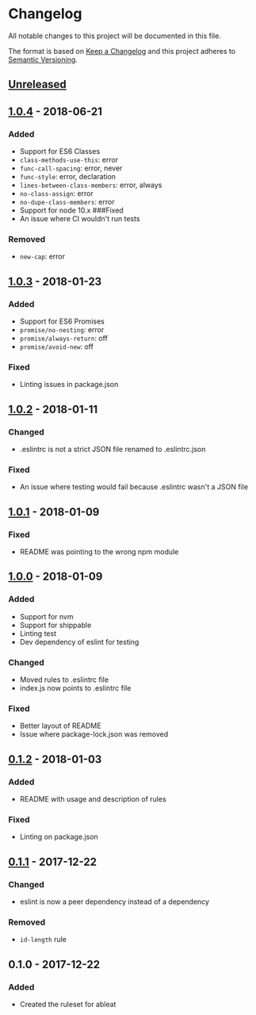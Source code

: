 # Changelog

All notable changes to this project will be documented in this file.

The format is based on [Keep a Changelog](http://keepachangelog.com/en/1.0.0/)
and this project adheres to [Semantic Versioning](http://semver.org/spec/v2.0.0.html).

## [Unreleased]

## [1.0.4] - 2018-06-21
### Added
- Support for ES6 Classes
- `class-methods-use-this`: error
- `func-call-spacing`: error, never
- `func-style`: error, declaration
- `lines-between-class-members`: error, always
- `no-class-assign`: error
- `no-dupe-class-members`: error
- Support for node 10.x
###Fixed
- An issue where CI wouldn't run tests
### Removed
- `new-cap`: error

## [1.0.3] - 2018-01-23
### Added
- Support for ES6 Promises
- `promise/no-nesting`: error
- `promise/always-return`: off
- `promise/avoid-new`: off
### Fixed
- Linting issues in package.json

## [1.0.2] - 2018-01-11
### Changed
- .eslintrc is not a strict JSON file renamed to .eslintrc.json
### Fixed
- An issue where testing would fail because .eslintrc wasn't a JSON file

## [1.0.1] - 2018-01-09
### Fixed
- README was pointing to the wrong npm module

## [1.0.0] - 2018-01-09
### Added
- Support for nvm
- Support for shippable
- Linting test
- Dev dependency of eslint for testing
### Changed
- Moved rules to .eslintrc file
- index.js now points to .eslintrc file
### Fixed
- Better layout of README
- Issue where package-lock.json was removed

## [0.1.2] - 2018-01-03
### Added
- README with usage and description of rules
### Fixed
- Linting on package.json

## [0.1.1] - 2017-12-22
### Changed
- eslint is now a peer dependency instead of a dependency
### Removed
- `id-length` rule

## 0.1.0 - 2017-12-22
### Added
- Created the ruleset for ableat

[Unreleased]: https://github.com/ableat/eslint-config-ableat/compare/v1.0.4...HEAD
[1.0.4]: https://github.com/ableat/eslint-config-ableat/compare/v1.0.3...v1.0.4
[1.0.3]: https://github.com/ableat/eslint-config-ableat/compare/v1.0.2...v1.0.3
[1.0.2]: https://github.com/ableat/eslint-config-ableat/compare/v1.0.1...v1.0.2
[1.0.1]: https://github.com/ableat/eslint-config-ableat/compare/v1.0.0...v1.0.1
[1.0.0]: https://github.com/ableat/eslint-config-ableat/compare/v0.1.2...v1.0.0
[0.1.2]: https://github.com/ableat/eslint-config-ableat/compare/v0.1.1...v0.1.2
[0.1.1]: https://github.com/ableat/eslint-config-ableat/compare/v0.1.0...v0.1.1
